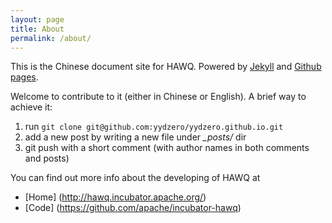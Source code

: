 ```yaml
---
layout: page
title: About
permalink: /about/
---
```


This is the Chinese document site for HAWQ. 
Powered by [Jekyll](https://jekyllrb.com/docs/) and [Github pages](https://pages.github.com/).

Welcome to contribute to it (either in Chinese or English). 
A brief way to achieve it:

1. run `git clone git@github.com:yydzero/yydzero.github.io.git`
2. add a new post by writing a new file under *_posts/* dir
3. git push with a short comment (with author names in both comments and posts)

You can find out more info about the developing of HAWQ at

* [Home] (http://hawq.incubator.apache.org/)
* [Code] (https://github.com/apache/incubator-hawq)


